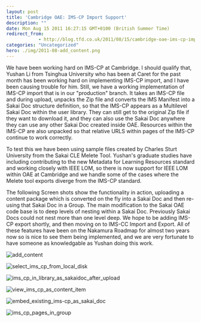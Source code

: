 ```yaml
---
layout: post
title: 'Cambridge OAE: IMS-CP Import Support'
description: ""
date: Mon Aug 15 2011 16:27:15 GMT+0100 (British Summer Time)
redirect_from: 
            - http://blog.tfd.co.uk/2011/08/15/cambridge-oae-ims-cp-import-support/
categories: "Uncategorized"
hero: ./img/2011-08-add_content.png
---
```

We have been working hard on IMS-CP at Cambridge. I should qualify that, Yushan Li from Tsinghua University who has been at Caret for the past month has been working hard on implementing IMS-CP import, and I have been causing trouble for him. Still, we have a working implementation of IMS-CP import that is in our "production" branch. It takes an IMS-CP file and during upload, unpacks the Zip file and converts the IMS Manifest into a Sakai Doc structure definition, so that the IMS-CP appears as a Multilevel Sakai Doc within the user library. They can still get to the original Zip file if they want to download it, and they can also use the Sakai Doc anywhere they can use any other Sakai Doc created inside OAE. Resources within the IMS-CP are also unpacked so that relative URLS within pages of the IMS-CP continue to work correctly.

To test this we have been using sample files created by Charles Sturt University from the Sakai CLE Melete Tool. Yushan's graduate studies have including contributing to the new Metadata for Learning Resources standard and working closely with IEEE LOM, so there is now support for IEEE LOM within OAE at Cambridge and we handle some of the cases where the Melete tool exports diverge from the IMS-CP standard.

The following Screen shots show the functionality in action, uploading a content package which is converted on the fly into a Sakai Doc and then re-using that Sakai Doc in a Group. The main modification to the Sakai OAE code base is to deep levels of nesting within a Sakai Doc. Previously Sakai Docs could not nest more than one level deep. We hope to be adding IMS-CP export shortly, and then moving on to IMS-CC Import and Export. All of these features have been on the Nakamura Roadmap for almost two years now so is nice to see them being implemented, and we are very fortunate to have someone as knowledgable as Yushan doing this work.

![](http://ianboston.files.wordpress.com/2011/08/add_content.png "add_content")

![](http://ianboston.files.wordpress.com/2011/08/select_ims_cp_from_local_disk.png "select_ims_cp_from_local_disk")

![](http://ianboston.files.wordpress.com/2011/08/ims_cp_in_library_as_sakaidoc_after_upload.png "ims_cp_in_library_as_sakaidoc_after_upload")

![](http://ianboston.files.wordpress.com/2011/08/view_ims_cp_as_content_item.png "view_ims_cp_as_content_item")

![](http://ianboston.files.wordpress.com/2011/08/embed_existing_ims-cp_as_sakai_doc.png "embed_existing_ims-cp_as_sakai_doc")

![](http://ianboston.files.wordpress.com/2011/08/ims_cp_pages_in_group.png "ims_cp_pages_in_group")
